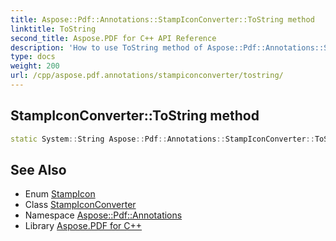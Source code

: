 ```yaml
---
title: Aspose::Pdf::Annotations::StampIconConverter::ToString method
linktitle: ToString
second_title: Aspose.PDF for C++ API Reference
description: 'How to use ToString method of Aspose::Pdf::Annotations::StampIconConverter class in C++.'
type: docs
weight: 200
url: /cpp/aspose.pdf.annotations/stampiconconverter/tostring/
---
```

## StampIconConverter::ToString method




```cpp
static System::String Aspose::Pdf::Annotations::StampIconConverter::ToString(StampIcon value)
```

## See Also

* Enum [StampIcon](../../stampicon/)
* Class [StampIconConverter](../)
* Namespace [Aspose::Pdf::Annotations](../../)
* Library [Aspose.PDF for C++](../../../)
